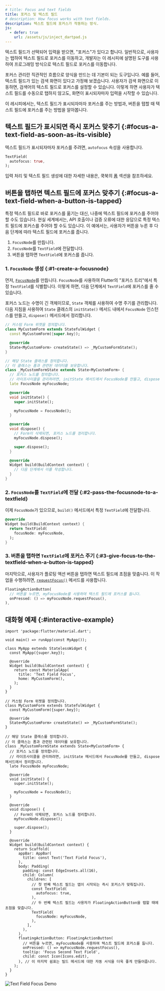 ```yaml
---
# title: Focus and text fields
title: 포커스 및 텍스트 필드
# description: How focus works with text fields.
description: 텍스트 필드에 포커스가 작동하는 방식.
js:
  - defer: true
    url: /assets/js/inject_dartpad.js
---
```


<?code-excerpt path-base="cookbook/forms/focus/"?>

텍스트 필드가 선택되어 입력을 받으면, "포커스"가 있다고 합니다. 
일반적으로, 사용자는 탭하여 텍스트 필드로 포커스를 이동하고, 
개발자는 이 레시피에 설명된 도구를 사용하여 프로그래밍 방식으로 텍스트 필드로 포커스를 이동합니다.

포커스 관리란 직관적인 흐름으로 양식을 만드는 데 기본이 되는 도구입니다. 
예를 들어, 텍스트 필드가 있는 검색 화면이 있다고 가정해 보겠습니다. 
사용자가 검색 화면으로 이동하면, 검색어의 텍스트 필드로 포커스를 설정할 수 있습니다. 
이렇게 하면 사용자가 텍스트 필드를 수동으로 탭하지 않고도, 화면이 표시되자마자 입력을 시작할 수 있습니다.

이 레시피에서는, 텍스트 필드가 표시되자마자 포커스를 주는 방법과, 버튼을 탭할 때 텍스트 필드에 포커스를 주는 방법을 알아봅니다.

## 텍스트 필드가 표시되면 즉시 포커스 맞추기 {:#focus-a-text-field-as-soon-as-its-visible}

텍스트 필드가 표시되자마자 포커스를 주려면, `autofocus` 속성을 사용합니다.

```dart
TextField(
  autofocus: true,
);
```

입력 처리 및 텍스트 필드 생성에 대한 자세한 내용은, 쿡북의 [폼][Forms] 섹션을 참조하세요.

## 버튼을 탭하면 텍스트 필드에 포커스 맞추기 {:#focus-a-text-field-when-a-button-is-tapped}

특정 텍스트 필드로 바로 포커스를 옮기는 대신, 나중에 텍스트 필드에 포커스를 주어야 할 수도 있습니다. 
현실 세계에서는, API 호출이나 검증 오류에 대한 응답으로 특정 텍스트 필드에 포커스를 주어야 할 수도 있습니다. 
이 예에서는, 사용자가 버튼을 누른 후 다음 단계에 따라 텍스트 필드에 포커스를 줍니다.

  1. `FocusNode`를 만듭니다.
  2. `FocusNode`를 `TextField`에 전달합니다.
  3. 버튼을 탭하면 `TextField`에 포커스를 줍니다.

### 1. `FocusNode` 생성 {:#1-create-a-focusnode}

먼저, [`FocusNode`][]를 만듭니다. 
`FocusNode`를 사용하여 Flutter의 "포커스 트리"에서 특정 `TextField`를 식별합니다. 
이렇게 하면, 다음 단계에서 `TextField`에 포커스를 줄 수 있습니다.

포커스 노드는 수명이 긴 객체이므로, `State` 객체를 사용하여 수명 주기를 관리합니다. 
다음 지침을 사용하여 `State` 클래스의 `initState()` 메서드 내에서 `FocusNode` 인스턴스를 만들고, 
`dispose()` 메서드에서 정리합니다.

<?code-excerpt "lib/starter.dart (Starter)" remove="return Container();"?>
```dart
// 커스텀 Form 위젯을 정의합니다.
class MyCustomForm extends StatefulWidget {
  const MyCustomForm({super.key});

  @override
  State<MyCustomForm> createState() => _MyCustomFormState();
}

// 해당 State 클래스를 정의합니다.
// 이 클래스는 폼과 관련된 데이터를 보유합니다.
class _MyCustomFormState extends State<MyCustomForm> {
  // 포커스 노드를 정의합니다. 
  // 라이프사이클을 관리하려면, initState 메서드에서 FocusNode를 만들고, dispose 메서드에서 정리합니다.
  late FocusNode myFocusNode;

  @override
  void initState() {
    super.initState();

    myFocusNode = FocusNode();
  }

  @override
  void dispose() {
    // Form이 삭제되면, 포커스 노드를 정리합니다.
    myFocusNode.dispose();

    super.dispose();
  }

  @override
  Widget build(BuildContext context) {
    // 다음 단계에서 이를 작성합니다.
  }
}
```

### 2. `FocusNode`를 `TextField`에 전달 {:#2-pass-the-focusnode-to-a-textfield}

이제 `FocusNode`가 있으므로, `build()` 메서드에서 특정 `TextField`에 전달합니다.

<?code-excerpt "lib/step2.dart (Build)"?>
```dart
@override
Widget build(BuildContext context) {
  return TextField(
    focusNode: myFocusNode,
  );
}
```

### 3. 버튼을 탭하면 `TextField`에 포커스 주기 {:#3-give-focus-to-the-textfield-when-a-button-is-tapped}

마지막으로, 사용자가 플로팅 액션 버튼을 탭하면 텍스트 필드에 초점을 맞춥니다. 
이 작업을 수행하려면, [`requestFocus()`][] 메서드를 사용합니다.

<?code-excerpt "lib/step3.dart (FloatingActionButton)" replace="/^floatingActionButton\: //g"?>
```dart
FloatingActionButton(
  // 버튼을 누르면, myFocusNode를 사용하여 텍스트 필드에 포커스를 둡니다.
  onPressed: () => myFocusNode.requestFocus(),
),
```

## 대화형 예제 {:#interactive-example}

<?code-excerpt "lib/main.dart"?>
```dartpad title="Flutter text focus hands-on example in DartPad" run="true"
import 'package:flutter/material.dart';

void main() => runApp(const MyApp());

class MyApp extends StatelessWidget {
  const MyApp({super.key});

  @override
  Widget build(BuildContext context) {
    return const MaterialApp(
      title: 'Text Field Focus',
      home: MyCustomForm(),
    );
  }
}

// 커스텀 Form 위젯을 정의합니다.
class MyCustomForm extends StatefulWidget {
  const MyCustomForm({super.key});

  @override
  State<MyCustomForm> createState() => _MyCustomFormState();
}

// 해당 State 클래스를 정의합니다.
// 이 클래스는 폼과 관련된 데이터를 보유합니다.
class _MyCustomFormState extends State<MyCustomForm> {
  // 포커스 노드를 정의합니다. 
  // 라이프사이클을 관리하려면, initState 메서드에서 FocusNode를 만들고, dispose 메서드에서 정리합니다.
  late FocusNode myFocusNode;

  @override
  void initState() {
    super.initState();

    myFocusNode = FocusNode();
  }

  @override
  void dispose() {
    // Form이 삭제되면, 포커스 노드를 정리합니다.
    myFocusNode.dispose();

    super.dispose();
  }

  @override
  Widget build(BuildContext context) {
    return Scaffold(
      appBar: AppBar(
        title: const Text('Text Field Focus'),
      ),
      body: Padding(
        padding: const EdgeInsets.all(16),
        child: Column(
          children: [
            // 첫 번째 텍스트 필드는 앱이 시작되는 즉시 포커스가 맞춰집니다.
            const TextField(
              autofocus: true,
            ),
            // 두 번째 텍스트 필드는 사용자가 FloatingActionButton을 탭할 때에 초점을 맞춥니다.
            TextField(
              focusNode: myFocusNode,
            ),
          ],
        ),
      ),
      floatingActionButton: FloatingActionButton(
        // 버튼을 누르면, myFocusNode를 사용하여 텍스트 필드에 포커스를 둡니다.
        onPressed: () => myFocusNode.requestFocus(),
        tooltip: 'Focus Second Text Field',
        child: const Icon(Icons.edit),
      ), // 이 마지막 쉼표는 빌드 메서드에 대한 자동 서식을 더욱 좋게 만들어줍니다.
    );
  }
}
```

<noscript>
  <img src="/assets/images/docs/cookbook/focus.gif" alt="Text Field Focus Demo" class="site-mobile-screenshot" />
</noscript>


[fix has landed]: {{site.repo.flutter}}/pull/50372
[`FocusNode`]: {{site.api}}/flutter/widgets/FocusNode-class.html
[Forms]: /cookbook#forms
[flutter/flutter@bf551a3]: {{site.repo.flutter}}/commit/bf551a31fe7ef45c854a219686b6837400bfd94c
[Issue 52221]: {{site.repo.flutter}}/issues/52221
[`requestFocus()`]: {{site.api}}/flutter/widgets/FocusNode/requestFocus.html
[workaround]: {{site.repo.flutter}}/issues/52221#issuecomment-598244655
